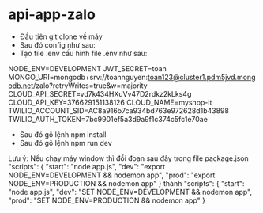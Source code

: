 # api-app-zalo


-  Đầu tiên git clone về máy
- Sau đó config như sau:
-   Tạo file .env cấu hình file .env như sau:

NODE_ENV=DEVELOPMENT
JWT_SECRET=toan
MONGO_URI=mongodb+srv://toannguyen:toan123@cluster1.pdm5jvd.mongodb.net/zalo?retryWrites=true&w=majority
CLOUD_API_SECRET=vd7k434HXuVv47D2rdkz2kLks4g
CLOUD_API_KEY=376629151138126
CLOUD_NAME=myshop-it
TWILIO_ACCOUNT_SID=AC8a916b7ca934bd763e972628d1b43898
TWILIO_AUTH_TOKEN=7bc9901ef5a3d9a9f1c374c5fc1e70ae

- Sau đó gõ lệnh npm install
- Sau đó gõ lệnh npm run dev

Lưu ý: Nếu chạy máy window
thì đổi đoạn sau đây trong file package.json
 "scripts": {
    "start": "node app.js",
    "dev": "export NODE_ENV=DEVELOPMENT && nodemon app",
    "prod": "export NODE_ENV=PRODUCTION && nodemon app"
  }
  thành
   "scripts": {
    "start": "node app.js",
    "dev": "SET NODE_ENV=DEVELOPMENT && nodemon app",
    "prod": "SET NODE_ENV=PRODUCTION && nodemon app"
  }


